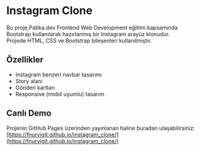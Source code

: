 # Instagram Clone

Bu proje,Patika.dev Frontend Web Development eğitimi kapsamında Bootstrap kullanılarak hazırlanmış bir Instagram arayüz klonudur.  
Projede HTML, CSS ve Bootstrap bileşenleri kullanılmıştır.

## Özellikler
- Instagram benzeri navbar tasarımı
- Story alanı
- Gönderi kartları
- Responsive (mobil uyumlu) tasarım

## Canlı Demo
Projenin GitHub Pages üzerinden yayınlanan haline buradan ulaşabilirsiniz:  
[https://fnuryigit.github.io/instagram_clone/](https://fnuryigit.github.io/instagram_clone/)


